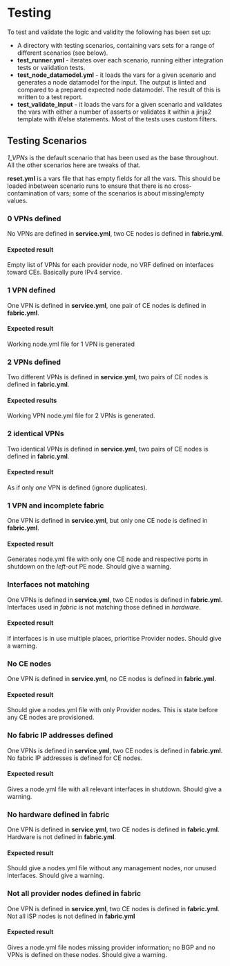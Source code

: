 # Testing
To test and validate the logic and validity the following has been set up:
* A directory with testing scenarios, containing vars sets for a range of different scenarios (see below). 
* **test_runner.yml** - iterates over each scenario, running either integration tests or validation tests.
* **test_node_datamodel.yml** - it loads the vars for a given scenario and generates a node datamodel for the input. The output is linted and compared to a prepared expected node datamodel. The result of this is written to a test report.
* **test_validate_input** - it loads the vars for a given scenario and validates the vars with either a number of asserts or validates it within a jinja2 template with if/else statements. Most of the tests uses custom filters.

## Testing Scenarios

*1_VPNs* is the default scenario that has been used as the base throughout. All the other scenarios here are tweaks of that.

**reset.yml** is a vars file that has empty fields for all the vars. This should be loaded inbetween scenario runs to ensure that there is no cross-contamination of vars; some of the scenarios is about missing/empty values.

### 0 VPNs defined
No VPNs are defined in **service.yml**, two CE nodes is defined in **fabric.yml**.

#### Expected result
Empty list of VPNs for each provider node, no VRF defined on interfaces toward CEs. Basically pure IPv4 service.

### 1 VPN defined
One VPN is defined in **service.yml**, one pair of CE nodes is defined in **fabric.yml**.

#### Expected result
Working node.yml file for 1 VPN is generated

### 2 VPNs defined
Two different VPNs is defined in **service.yml**, two pairs of CE nodes is defined in **fabric.yml**.

#### Expected results
Working VPN node.yml file for 2 VPNs is generated.

### 2 identical VPNs
Two identical VPNs is defined in **service.yml**, two pairs of CE nodes is defined in **fabric.yml**.

#### Expected result
As if only *one* VPN is defined (ignore duplicates).

### 1 VPN and incomplete fabric
One VPN is defined in **service.yml**, but only one CE node is defined in **fabric.yml**.

#### Expected result
Generates node.yml file with only one CE node and respective ports in shutdown on the *left-out* PE node. Should give a warning.

### Interfaces not matching
One VPNs is defined in **service.yml**, two CE nodes is defined in **fabric.yml**. Interfaces used in *fabric* is not matching those defined in *hardware*.

#### Expected result
If interfaces is in use multiple places, prioritise Provider nodes. Should give a warning.

### No CE nodes
One VPN is defined in **service.yml**, no CE nodes is defined in **fabric.yml**.

#### Expected result
Should give a nodes.yml file with only Provider nodes. This is state before any CE nodes are provisioned.

### No fabric IP addresses defined
One VPNs is defined in **service.yml**, two CE nodes is defined in **fabric.yml**. No fabric IP addresses is defined for CE nodes.

#### Expected result
Gives a node.yml file with all relevant interfaces in shutdown. Should give a warning.

### No hardware defined in fabric
One VPN is defined in **service.yml**, two CE nodes is defined in **fabric.yml**. Hardware is not defined in **fabric.yml**.

#### Expected result
Should give a nodes.yml file without any management nodes, nor unused interfaces. Should give a warning.

### Not all provider nodes defined in fabric
One VPN is defined in **service.yml**, two  CE nodes is defined in **fabric.yml**. Not all ISP nodes is not defined in **fabric.yml**

#### Expected result
Gives a node.yml file nodes missing provider information; no BGP and no VPNs is defined on these nodes. Should give a warning.